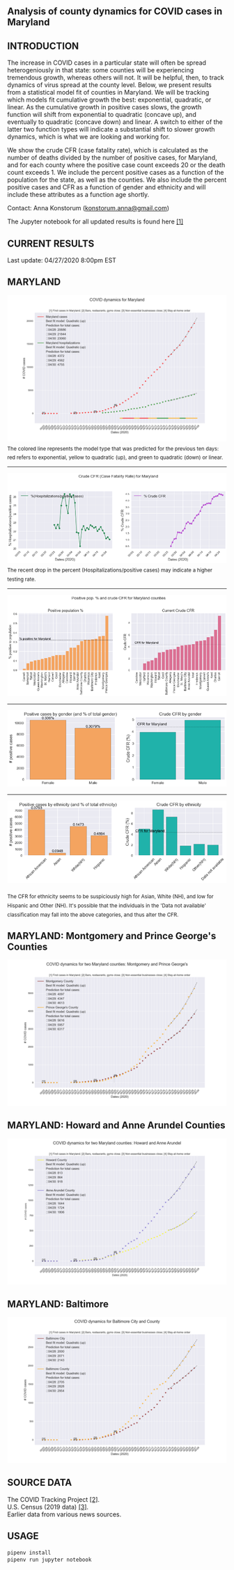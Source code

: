 Analysis of county dynamics for COVID cases in Maryland
------------

INTRODUCTION
------------
The increase in COVID cases in a particular state will often be spread heterogeniously in that state: some counties will be experiencing tremendous growth, whereas others will not.  It will be helpful, then, to track dynamics of virus spread at the county level.  Below, we present results from a statistical model fit of counties in Maryland.  We will be tracking which models fit cumulative growth the best: exponential, quadratic, or linear.  As the cumulative growth in positive cases slows, the growth function will shift from exponential to quadratic (concave up), and eventually to quadratic (concave down) and linear.  A switch to either of the latter two function types will indicate a substantial shift to slower growth dynamics, which is what we are looking and working for.

We show the crude CFR (case fatality rate), which is calculated as the number of deaths divided by the number of positive cases, for Maryland, and for each county where the positive case count exceeds 20 or the death count exceeds 1.  We include the percent positive cases as a function of the population for the state, as well as the counties.  We also include the percent positive cases and CFR as a function of gender and ethnicity and will include these attributes as a function age shortly.

Contact: Anna Konstorum (konstorum.anna@gmail.com)

The Jupyter notebook for all updated results is found here [[1]](https://github.com/akonstodata/md_county_covid/blob/master/code/MD_COVID_Dynamics_model_choose.ipynb)

CURRENT RESULTS
------------
Last update: 04/27/2020 8:00pm EST

MARYLAND
------------

![](https://github.com/akonstodata/md_county_covid/blob/master/results/MD_COVID_update.png)
<sub>The colored line represents the model type that was predicted for the previous ten days: red refers to exponential, yellow to quadratic (up), and green to quadratic (down) or linear. </sub>

------------
![](https://github.com/akonstodata/md_county_covid/blob/master/results/MD_COVID_percent.png)
<sub> The recent drop in the percent (Hospitalizations/positive cases) may indicate a higher testing rate.</sub>
 
 ------------
![](https://github.com/akonstodata/md_county_covid/blob/master/results/MD_COVID_county_stats.png)

 ------------
![](https://github.com/akonstodata/md_county_covid/blob/master/results/MD_COVID_gender.png)

 ------------
![](https://github.com/akonstodata/md_county_covid/blob/master/results/MD_COVID_types.png)

<sub>The CFR for ethnicity seems to be suspiciously high for Asian, White (NH), and low for Hispanic and Other (NH).  It's possible that the individuals in the 'Data not available' classification may fall into the above categories, and thus alter the CFR.</sub>

MARYLAND: Montgomery and Prince George's Counties
------------
![](https://github.com/akonstodata/md_county_covid/blob/master/results/MD_COVID_Mont_Prince_update.png)

MARYLAND: Howard and Anne Arundel Counties
------------
![](https://github.com/akonstodata/md_county_covid/blob/master/results/MD_COVID_Howard_AA_update.png)

MARYLAND: Baltimore
------------
![](https://github.com/akonstodata/md_county_covid/blob/master/results/MD_COVID_Baltimore_update.png)

SOURCE DATA
------------
The COVID Tracking Project [[2]](https://covidtracking.com/).  
U.S. Census (2019 data) [[3]](https://census.gov/).  
Earlier data from various news sources.


USAGE
------------
```
pipenv install
pipenv run jupyter notebook
```

